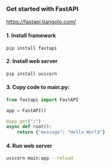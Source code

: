 ### Get started with FastAPI
https://fastapi.tiangolo.com/


#### 1. Install framework
```terminal
pip install fastapi
```


#### 2. Install web server
```bash
pip install uvicorn
```


#### 3. Copy code to main.py:
```python
from fastapi import FastAPI

app = FastAPI()

@app.get("/")
async def root():
    return {"message": "Hello World"}

````


#### 4. Run web server
```bash
uvicorn main:app --reload
```
